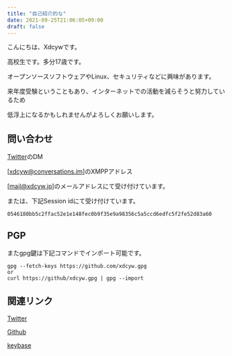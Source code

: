 ```yaml
---
title: "自己紹介的な"
date: 2021-09-25T21:06:05+09:00
draft: false
---
```

こんにちは、Xdcywです。

高校生です。多分17歳です。

オープンソースソフトウェアやLinux、セキュリティなどに興味があります。

来年度受験ということもあり、インターネットでの活動を減らそうと努力しているため

低浮上になるかもしれませんがよろしくお願いします。


## 問い合わせ
[Twitter](https://twitter.com/xdcyw)のDM

[xdcyw@conversations.im]のXMPPアドレス

[mail@xdcyw.jp]のメールアドレスにて受け付けています。



または、下記Session idにて受け付けています。
```SessionID
0546180bb5c2ffac52e1e148fec0b9f35e9a98356c5a5ccd6edfc5f2fe52d83a60
```

## PGP
またgpg鍵は下記コマンドでインポート可能です。

```git
gpg --fetch-keys https://github.com/xdcyw.gpg
or
curl https://github/xdcyw.gpg | gpg --import
```

## 関連リンク
[Twitter](https://twitter.com/xdcyw)

[Github](https://github.com/xdcyw)

[keybase](https://keybase.io/xdcyw)

